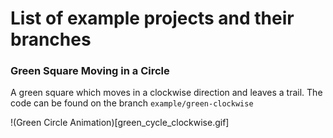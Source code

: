 # List of example projects and their branches

### Green Square Moving in a Circle

A green square which moves in a clockwise direction and leaves a trail.
The code can be found on the branch `example/green-clockwise`

!(Green Circle Animation)[green_cycle_clockwise.gif]